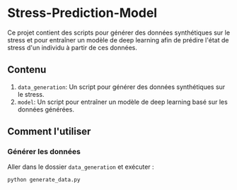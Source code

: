 # Stress-Prediction-Model

Ce projet contient des scripts pour générer des données synthétiques sur le stress et pour entraîner un modèle de deep learning afin de prédire l'état de stress d'un individu à partir de ces données.

## Contenu

1. `data_generation`: Un script pour générer des données synthétiques sur le stress.
2. `model`: Un script pour entraîner un modèle de deep learning basé sur les données générées.

## Comment l'utiliser

### Générer les données
Aller dans le dossier `data_generation` et exécuter :
```bash
python generate_data.py

